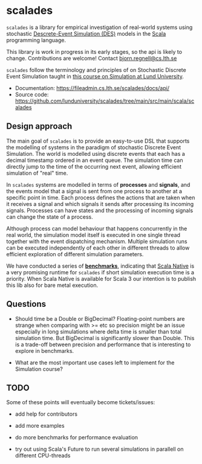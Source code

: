 # scalades
`scalades` is a library for empirical investigation of real-world systems using stochastic [Descrete-Event Simulation (DES)](https://en.wikipedia.org/wiki/Discrete-event_simulation) models in the [Scala](https://www.scala-lang.org/) programming language. 

This library is work in progress in its early stages, so the api is likely to change. Contributions are welcome! Contact bjorn.regnell@cs.lth.se 

`scalades` follow the terminology and principles of on Stochastic Discrete Event Simulation taught in [this course on Simulation at Lund University](https://www.eit.lth.se/index.php?ciuid=1298&coursepage=9535).  

* Documentation: https://fileadmin.cs.lth.se/scalades/docs/api/
* Source code: https://github.com/lunduniversity/scalades/tree/main/src/main/scala/scalades
  
## Design approach

The main goal of `scalades` is to provide an easy-to-use DSL that supports the modelling of systems in the paradigm of stochastic Discrete Event Simulation. The world is modelled using discrete events that each has a decimal timestamp ordered in an event queue. The simulation time can directly jump to the time of the occurring next event, allowing efficient simulation of "real" time.

In `scalades` systems are modelled in terms of **processes** and **signals**, and the events model that a signal is sent from one process to another at a specific point in time. Each process defines the actions that are taken when it receives a signal and which signals it sends after processing its incoming signals. Processes can have states and the processing of incoming signals can change the state of a process.

Although process can model behaviour that happens concurrently in the real world, the simulation model itself is executed in one single thread together with the event dispatching mechanism. Multiple simulation runs can be executed independently of each other in different threads to allow efficient exploration of different simulation parameters.   

We have conducted a series of [**benchmarks**](https://github.com/lunduniversity/scalades/tree/main/benchmark), indicating that [Scala Native]() is a very promising runtime for `scalades` if short simulation execution time is a priority. When Scala Native is available for Scala 3 our intention is to publish this lib also for bare metal execution.  


## Questions

* Should time be a Double or BigDecimal? Floating-point numbers are strange when comparing with >= etc so precision might be an issue especially in long simulations where delta time is smaller than total simulation time. But BigDecimal is significantly slower than Double. This is a trade-off between precision and performance that is interesting to explore in benchmarks.
  
* What are the most important use cases left to implement for the Simulation course?

## TODO

Some of these points will eventually become tickets/issues:

* add help for contributors

* add more examples

* do more benchmarks for performance evaluation

* try out using Scala's Future to run several simulations in parallell on different CPU-threads

  

